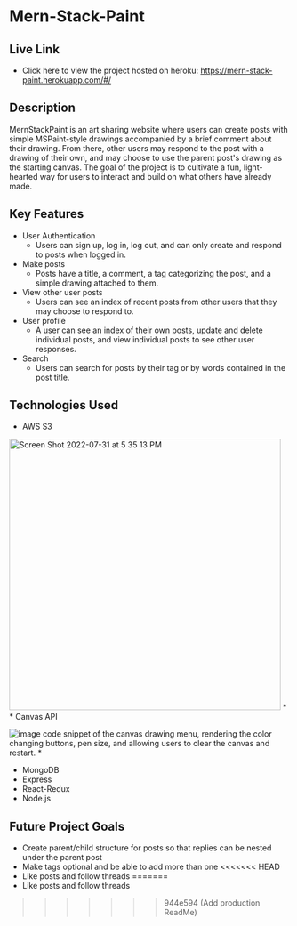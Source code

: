 # Mern-Stack-Paint

## Live Link
* Click here to view the project hosted on heroku: https://mern-stack-paint.herokuapp.com/#/

## Description
MernStackPaint is an art sharing website where users can create posts with simple MSPaint-style drawings accompanied by a brief comment about their drawing. From there, other users may respond to the post with a drawing of their own, and may choose to use the parent post's drawing as the starting canvas. The goal of the project is to cultivate a fun, light-hearted way for users to interact and build on what others have already made.

## Key Features
* User Authentication
    * Users can sign up, log in, log out, and can only create and respond to posts when logged in.
* Make posts
    * Posts have a title, a comment, a tag categorizing the post, and a simple drawing attached to them.
* View other user posts
    * Users can see an index of recent posts from other users that they may choose to respond to.
* User profile
    * A user can see an index of their own posts, update and delete individual posts, and view individual posts to see other user responses.
* Search
    * Users can search for posts by their tag or by words contained in the post title.

## Technologies Used
* AWS S3
<img width="488" alt="Screen Shot 2022-07-31 at 5 35 13 PM" src="https://user-images.githubusercontent.com/103595719/182243861-6a269d29-e170-4e32-bcdc-0000145e849a.png">
   * 
* Canvas API

![image](https://user-images.githubusercontent.com/103587019/182245917-4d053b7f-ac3b-4884-b6a1-5f08e3af57a8.png)
code snippet of the canvas drawing menu, rendering the color changing buttons, pen size, and allowing users to clear the canvas and restart. 
   * 
* MongoDB
* Express
* React-Redux
* Node.js

## Future Project Goals
* Create parent/child structure for posts so that replies can be nested under the parent post
* Make tags optional and be able to add more than one
<<<<<<< HEAD
* Like posts and follow threads
=======
* Like posts and follow threads
>>>>>>> 944e594 (Add production ReadMe)
